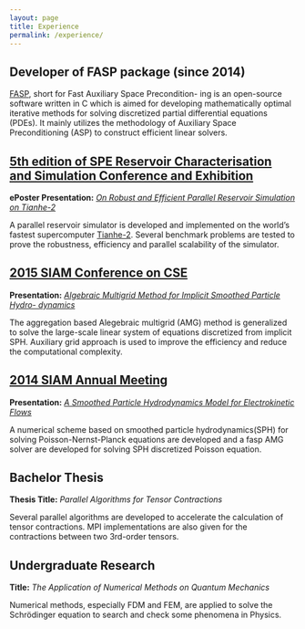 ```yaml
---
layout: page
title: Experience 
permalink: /experience/
---
```



## Developer of FASP package (since 2014)
[FASP](http://fasp.sourceforge.net), short for Fast Auxiliary Space Precondition-
ing is an open-source software written in C which is aimed for developing mathematically
optimal iterative methods for solving discretized partial differential equations
(PDEs). It mainly utilizes the methodology of Auxiliary Space Preconditioning (ASP)
to construct efficient linear solvers.

## [5th edition of SPE Reservoir Characterisation and Simulation Conference and Exhibition](http://www.spe.org/events/rcsc/2015/) 

<!--**Abu Dhabi, UAE, 09/14/2015-09/16/2015**-->

**ePoster Presentation:**  *[On Robust and Efficient Parallel Reservoir Simulation on Tianhe-2](https://www.onepetro.org/conference-paper/SPE-175602-MS)*

A parallel reservoir simulator is developed and implemented on the world’s fastest supercomputer [Tianhe-2](http://www.top500.org/system/177999). Several benchmark problems are tested to prove the robustness, efficiency and parallel scalability of the simulator. 


## [2015 SIAM Conference on CSE](https://www.siam.org/meetings/cse15/) 

<!--**Salt Lake City, UT, 03/13/2015-03/18/2015**-->

**Presentation:** *[Algebraic Multigrid Method for Implicit Smoothed Particle Hydro-
dynamics](http://meetings.siam.org/sess/dsp_talk.cfm?p=68015)*

The aggregation based Alegebraic multigrid (AMG) method is generalized to solve the
large-scale linear system of equations discretized from implicit SPH. Auxiliary grid
approach is used to improve the efficiency and reduce the computational complexity.

## [2014 SIAM Annual Meeting](http://www.siam.org/meetings/an14/) 

<!--**Chicago, IL, 07/07/2014-07/11/2014**-->

**Presentation:** *[A Smoothed Particle Hydrodynamics Model for Electrokinetic Flows](http://meetings.siam.org/sess/dsp_talk.cfm?p=65272)*

A numerical scheme based on smoothed particle hydrodynamics(SPH) for solving Poisson-Nernst-Planck equations are
developed and a fasp AMG solver are developed for solving SPH discretized Poisson
equation.

## Bachelor Thesis 

**Thesis Title:**  *Parallel Algorithms for Tensor Contractions*

Several parallel algorithms are developed to accelerate the calculation of tensor contractions.
MPI implementations are also given for the contractions between two
3rd-order tensors.

## Undergraduate Research 

**Title:**  *The Application of Numerical Methods on Quantum Mechanics*

Numerical methods, especially FDM and FEM, are applied to solve the Schr&ouml;dinger
equation to search and check some phenomena in Physics.

